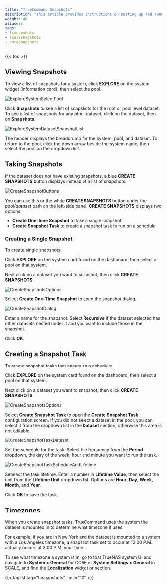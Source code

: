 ```yaml
---
title: "TrueCommand Snapshots"
description: "This article provides instructions on setting up and running snapshots in TrueCommand."
weight: 40
aliases:
tags:
- tcsnapshots
- scalesnapshots
- coresnapshots
---
```


{{< toc >}}


## Viewing Snapshots

To view a list of snapshots for a system, click **EXPLORE** on the system widget (information card), then select the pool.

![ExploreSystemSelectPool](/images/TrueCommand/2.3.2/ExploreSystemSelectPool.png "Select a Pool") 

Click **Snapshots** to see a list of snapshots for the root or pool level dataset. 
To see a list of snapshots for any other dataset, click on the dataset, then on **Snapshots**.

![ExploreSystemDatasetSnapshotList](/images/TrueCommand/2.3.2/ExploreSystemDatasetSnapshotList.png "Dataset Snapshot list")

The header displays the breadcrumb for the system, pool, and dataset. To return to the pool, click the down arrow beside the system name, then select the pool on the dropdown list.

## Taking Snapshots
If the dataset does not have existing snapshots, a blue **CREATE SNAPSHOTS** button displays instead of a list of snapshots. 

![CreateSnapshotButtons](/images/TrueCommand/2.3.2/CreateSnapshotButtons.png "Create Snapshot Buttons")

You can use this or the white **CREATE SNAPSHOTS** button under the *pool/dataset* path on the left-side panel. 
**CREATE SNAPSHOTS** displays two options: 

* **Create One-time Snapshot** to take a single snapshot
* **Create Snapshot Task** to create a snapshot task to run on a schedule

### Creating a Single Snapshot

To create single snapshots:

Click **EXPLORE** on the system card found on the dashboard, then select a pool on that system.

Next click on a dataset you want to snapshot, then click **CREATE SNAPSHOTS**.

![CreateSnapshotsOptions](/images/TrueCommand/2.3.2/CreateSnapshotsOptions.png "Create One-time Snapshot")

Select **Create One-Time Snapshot** to open the snapshot dialog. 

![CreateSnapshotDialog](/images/TrueCommand/2.3.2/CreateSnapshotDialog.png "Create Snapshot Dialog")

Enter a name for the snapshot. 
Select **Recursive** if the dataset selected has other datasets nested under it and you want to include those in the snapshot.

Click **OK**. 

## Creating a Snapshot Task

To create snapshot tasks that occurs on a schedule:

Click **EXPLORE** on the system card found on the dashboard, then select a pool on that system.

Next click on a dataset you want to snapshot, then click **CREATE SNAPSHOTS**.

![CreateSnapshotsOptions](/images/TrueCommand/2.3.2/CreateSnapshotsOptions.png "Create Snapshot Task")

Select **Create Snapshot Task** to open the **Create Snapshot Task** configuration screen.
If you did not select a dataset in the pool, you can select it from the dropdown list in the **Dataset** section, otherwise this area is not editable.

![CreateSnapshotTaskDataset](/images/TrueCommand/2.3.2/CreateSnapshotTaskDataset.png "Create Snapshot Task Dataset Path")

Set the schedule for the task. Select the frequency from the **Period** dropdown, the day of the week, hour and minute you want to run the task.

![CreateSnapshotTaskScheduleAndLifetime](/images/TrueCommand/2.3.2/CreateSnapshotTaskScheduleAndLifetime.png "Add Snapshot Task Schedule and Lifetime")

Setelect the task lifetime. Enter a number in **Lifetime Value**, then select the unit from the **Lifetime Unit** dropdown list. Options are **Hour**, **Day**, **Week**, **Month**, and **Year**.

Click **OK** to save the task. 

## Timezones

When you create snapshot tasks, TrueCommand uses the system the dataset is mounted in to determine what timezone it uses. 

For example, if you are in New York and the dataset is mounted to a system with a Los Angeles timezone, a snapshot task set to occur at 12:00 P.M. actually occurs at 3:00 P.M. your time.

To see what timezone a system is in, go to that TrueNAS system UI and navigate to **System > General** for CORE or **System Settings > General** in SCALE, and find the **Localization** widget or section. 

{{< taglist tag="tcsnapshots" limit="10" >}}

